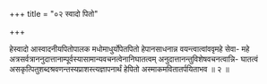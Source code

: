 +++
title = "०२ स्वादो पितो"

+++

हेस्वादो आस्वादनीयपितोपालक मधोमाधुर्योपेतपितो हेपानसाधनान्न वयन्त्वात्वांववृमहे सेवा- महे अत्रसर्वत्राननुदात्तानाम्पूर्वस्यासामान्यवचनत्वेनानिघातत्वम् अनुदात्तानन्तुविशेषवचनत्वान्नि- घातत्वं असकृत्पितुशब्दश्रवणन्तस्यप्राशस्त्यज्ञापनार्थं हेपितो अस्माकमवितातर्पयिताभव ॥ २ ॥